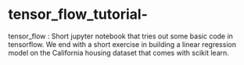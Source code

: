 # tensor_flow_tutorial- 
tensor_flow : Short jupyter notebook that tries out some basic code in tensorflow. We end with a short exercise in 
building a linear regression model on the California housing dataset that comes with scikit learn. 
